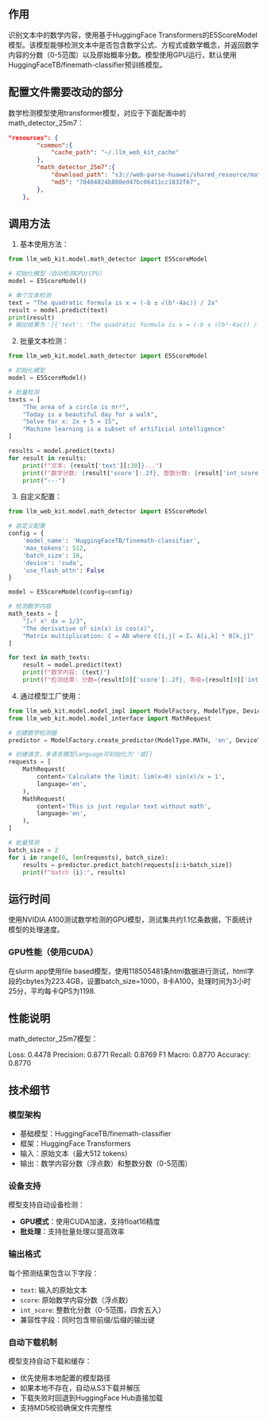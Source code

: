 ## 作用

识别文本中的数学内容，使用基于HuggingFace Transformers的E5ScoreModel模型。该模型能够检测文本中是否包含数学公式、方程式或数学概念，并返回数学内容的分数（0-5范围）以及原始概率分数。模型使用GPU运行，默认使用HuggingFaceTB/finemath-classifier预训练模型。

## 配置文件需要改动的部分

数学检测模型使用transformer模型，对应于下面配置中的math_detector_25m7：

```json
"resources": {
        "common":{
            "cache_path": "~/.llm_web_kit_cache"
        },
        "math_detector_25m7":{
            "download_path": "s3://web-parse-huawei/shared_resource/math/math_detector_25m7.zip",
            "md5": "70404024b808ed47bc06411cc1832f67",
        },
    },
```

## 调用方法

1. 基本使用方法：

```python
from llm_web_kit.model.math_detector import E5ScoreModel

# 初始化模型（自动检测GPU/CPU）
model = E5ScoreModel()

# 单个文本检测
text = "The quadratic formula is x = (-b ± √(b²-4ac)) / 2a"
result = model.predict(text)
print(result)
# 输出结果为：[{'text': 'The quadratic formula is x = (-b ± √(b²-4ac)) / 2a', 'score': 4.2, 'int_score': 4, 'score': 4.2, 'int_score': 4}]
```

2. 批量文本检测：

```python
from llm_web_kit.model.math_detector import E5ScoreModel

# 初始化模型
model = E5ScoreModel()

# 批量检测
texts = [
    "The area of a circle is πr²",
    "Today is a beautiful day for a walk",
    "Solve for x: 2x + 5 = 15",
    "Machine learning is a subset of artificial intelligence"
]

results = model.predict(texts)
for result in results:
    print(f"文本: {result['text'][:30]}...")
    print(f"数学分数: {result['score']:.2f}, 整数分数: {result['int_score']}")
    print("---")
```

3. 自定义配置：

```python
from llm_web_kit.model.math_detector import E5ScoreModel

# 自定义配置
config = {
    'model_name': 'HuggingFaceTB/finemath-classifier',
    'max_tokens': 512,
    'batch_size': 16,
    'device': 'cuda',
    'use_flash_attn': False
}

model = E5ScoreModel(config=config)

# 检测数学内容
math_texts = [
    "∫₀¹ x² dx = 1/3",
    "The derivative of sin(x) is cos(x)",
    "Matrix multiplication: C = AB where C[i,j] = Σₖ A[i,k] * B[k,j]"
]

for text in math_texts:
    result = model.predict(text)
    print(f"数学内容: {text}")
    print(f"检测结果: 分数={result[0]['score']:.2f}, 等级={result[0]['int_score']}")
```

4. 通过模型工厂使用：

```python
from llm_web_kit.model.model_impl import ModelFactory, ModelType, DeviceType
from llm_web_kit.model.model_interface import MathRequest

# 创建数学检测器
predictor = ModelFactory.create_predictor(ModelType.MATH, 'en', DeviceType.GPU)

# 创建请求，多语言模型language可初始化为''或[]
requests = [
    MathRequest(
        content='Calculate the limit: lim(x→0) sin(x)/x = 1',
        language='en',
    ),
    MathRequest(
        content='This is just regular text without math',
        language='en',
    ),
]

# 批量预测
batch_size = 2
for i in range(0, len(requests), batch_size):
    results = predictor.predict_batch(requests[i:i+batch_size])
    print(f"batch {i}:", results)
```

## 运行时间

使用NVIDIA A100测试数学检测的GPU模型，测试集共约1.1亿条数据，下面统计模型的处理速度。

### GPU性能（使用CUDA）

在slurm app使用file based模型，使用118505481条html数据进行测试，html字段的cbytes为223.4GB，设置batch_size=1000，8卡A100，处理时间为3小时25分，平均每卡QPS为1198.

## 性能说明

math_detector_25m7模型：

Loss: 0.4478
Precision: 0.8771
Recall: 0.8769
F1 Macro: 0.8770
Accuracy: 0.8770

## 技术细节

### 模型架构

- 基础模型：HuggingFaceTB/finemath-classifier
- 框架：HuggingFace Transformers
- 输入：原始文本（最大512 tokens）
- 输出：数学内容分数（浮点数）和整数分数（0-5范围）

### 设备支持

模型支持自动设备检测：

- **GPU模式**：使用CUDA加速，支持float16精度
- **批处理**：支持批量处理以提高效率

### 输出格式

每个预测结果包含以下字段：

- `text`: 输入的原始文本
- `score`: 原始数学内容分数（浮点数）
- `int_score`: 整数化分数（0-5范围，四舍五入）
- 兼容性字段：同时包含带前缀/后缀的输出键

### 自动下载机制

模型支持自动下载和缓存：

- 优先使用本地配置的模型路径
- 如果本地不存在，自动从S3下载并解压
- 下载失败时回退到HuggingFace Hub直接加载
- 支持MD5校验确保文件完整性
